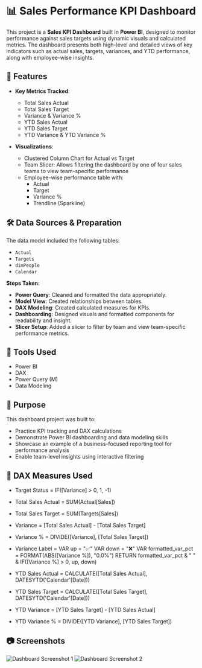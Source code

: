 # 📊 Sales Performance KPI Dashboard

This project is a **Sales KPI Dashboard** built in **Power BI**, designed to monitor performance against sales targets using dynamic visuals and calculated metrics. The dashboard presents both high-level and detailed views of key indicators such as actual sales, targets, variances, and YTD performance, along with employee-wise insights.


## 🚀 Features

- **Key Metrics Tracked**:
  - Total Sales Actual
  - Total Sales Target
  - Variance & Variance %
  - YTD Sales Actual
  - YTD Sales Target
  - YTD Variance & YTD Variance %

- **Visualizations**:
  - Clustered Column Chart for Actual vs Target
  - Team Slicer: Allows filtering the dashboard by one of four sales teams to view team-specific performance
  - Employee-wise performance table with:
    - Actual
    - Target
    - Variance %
    - Trendline (Sparkline)


## 🛠️ Data Sources & Preparation

The data model included the following tables:

- `Actual`
- `Targets`
- `dimPeople`
- `Calendar`

**Steps Taken**:

- **Power Query**: Cleaned and formatted the data appropriately.
- **Model View**: Created relationships between tables.
- **DAX Modeling**: Created calculated measures for KPIs.
- **Dashboarding**: Designed visuals and formatted components for readability and insight.
- **Slicer Setup**: Added a slicer to filter by team and view team-specific performance metrics.


## 📎 Tools Used

- Power BI  
- DAX  
- Power Query (M)  
- Data Modeling


## 📌 Purpose

This dashboard project was built to:

- Practice KPI tracking and DAX calculations  
- Demonstrate Power BI dashboarding and data modeling skills  
- Showcase an example of a business-focused reporting tool for performance analysis  
- Enable team-level insights using interactive filtering


## 🧮 DAX Measures Used


- Target Status = IF([Variance] > 0, 1, -1)

- Total Sales Actual = SUM(Actual[Sales])

- Total Sales Target = SUM(Targets[Sales])

- Variance = [Total Sales Actual] - [Total Sales Target]

- Variance % = DIVIDE([Variance], [Total Sales Target])

- Variance Label = 
     VAR up = "✅"
     VAR down = "❌"
     VAR formatted_var_pct = FORMAT(ABS([Variance %]), "0.0%")
     RETURN formatted_var_pct & " " & IF([Variance %] > 0, up, down)

- YTD Sales Actual = CALCULATE([Total Sales Actual], DATESYTD('Calendar'[Date]))

- YTD Sales Target = CALCULATE([Total Sales Target], DATESYTD('Calendar'[Date]))

- YTD Variance = [YTD Sales Target] - [YTD Sales Actual]

- YTD Variance % = DIVIDE([YTD Variance], [YTD Sales Target])


## 📷 Screenshots

![Dashboard Screenshot 1](Dashboard1.png)
![Dashboard Screenshot 2](Dashboard2.png)
